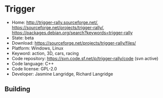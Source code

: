 # Trigger

- Home: http://trigger-rally.sourceforge.net/, https://sourceforge.net/projects/trigger-rally/, https://packages.debian.org/search?keywords=trigger-rally
- State: beta
- Download: https://sourceforge.net/projects/trigger-rally/files/
- Platform: Windows, Linux
- Keyword: action, 3D, cars, racing
- Code repository: https://svn.code.sf.net/p/trigger-rally/code (svn active)
- Code language: C++
- Code license: GPL-2.0
- Developer: Jasmine Langridge, Richard Langridge

## Building
